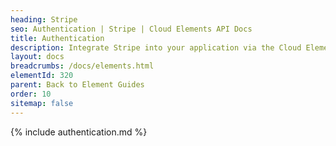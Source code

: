 ```yaml
---
heading: Stripe
seo: Authentication | Stripe | Cloud Elements API Docs
title: Authentication
description: Integrate Stripe into your application via the Cloud Elements APIs.
layout: docs
breadcrumbs: /docs/elements.html
elementId: 320
parent: Back to Element Guides
order: 10
sitemap: false
---
```


{% include authentication.md %}
